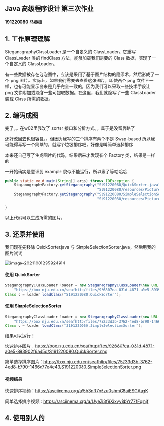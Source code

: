 ## Java 高级程序设计 第三次作业

#### 191220080 马英硕



## 1. 工作原理理解

SteganographyClassLoader 是一个自定义的 ClassLoader。它重写 ClassLoader 类的 findClass 方法，能够加载我们需要的 Class 数据，实现了一个自定义的 ClassLoader。

有一些数据被存在泡泡图中，应该是采用了基于图片结构的隐写术，然后形成了一个 png 图片。实际上，如果我们需要去查看这张图片，即使两个 png 文件不一样，也有可能显示出来是几乎完全一致的，因为我们可以采取一些技术手段让 png 文件附加或隐含一些可提取数据。在这里，我们就隐写了一些 ClassLoader 装载 Class 所需的数据。



## 2. 编码成图

完了。。在w02里我改了 sorter 接口和分析方式。。属于是没留后路了

还好改回去也很容易。。但因为我写的三个排序有两个不是 Swap-based 所以我可能得再写一个简单的，就写个垃圾排序吧，好像是叫简单选择排序

本来还自己写了生成图片的代码，结果后来才发现有个 Factory 类，结果是一样的

一开始确实是意识到 example 貌似不能运行，所以等了等哈哈哈

```java
public static void main(String[] args) throws IOException {
    SteganographyFactory.getSteganography("S191220080/QuickSorter.java", 
                                          "S191220080/resources/Picture.jpg");
    SteganographyFactory.getSteganography("S191220080/SimpleSelectionSorter.java", 
                                          "S191220080/resources/Picture.jpg");

}
```

以上代码可以生成所需的图片。



## 3. 还原并使用

我们现在先移除 QuickSorter.java 与 SimpleSelectionSorter.java，然后用我的图片试试

![image-20211001235824914](E:\jw03-PandaAwAke\S191220080\Readme.assets\image-20211001235824914.png)

#### 使用 QuickSorter

```java
SteganographyClassLoader loader = new SteganographyClassLoader(new URL(
	"https://box.nju.edu.cn/seafhttp/files/926807ea-031d-4871-a0e5-893902f6a45d/S191220080.QuickSorter.png"));
Class c = loader.loadClass("S191220080.QuickSorter");
```

#### 使用 SimpleSelectionSorter

```java
SteganographyClassLoader loader = new SteganographyClassLoader(new URL(
	"https://box.nju.edu.cn/seafhttp/files/75233d3b-3762-4ed8-b790-1466e77e4e43/S191220080.SimpleSelectionSorter.png"));
Class c = loader.loadClass("S191220080.SimpleSelectionSorter");
```



结果可以运行！

快速排序图片：https://box.nju.edu.cn/seafhttp/files/926807ea-031d-4871-a0e5-893902f6a45d/S191220080.QuickSorter.png

简单选择排序图片：https://box.nju.edu.cn/seafhttp/files/75233d3b-3762-4ed8-b790-1466e77e4e43/S191220080.SimpleSelectionSorter.png



#### 视频结果

快速排序视频：https://asciinema.org/a/5h3nR7p6zu0shmG8aiESGAagK

简单选择排序视频：https://asciinema.org/a/UyeZi3f9XixyvBbYr77fFqmjf



## 4. 使用别人的